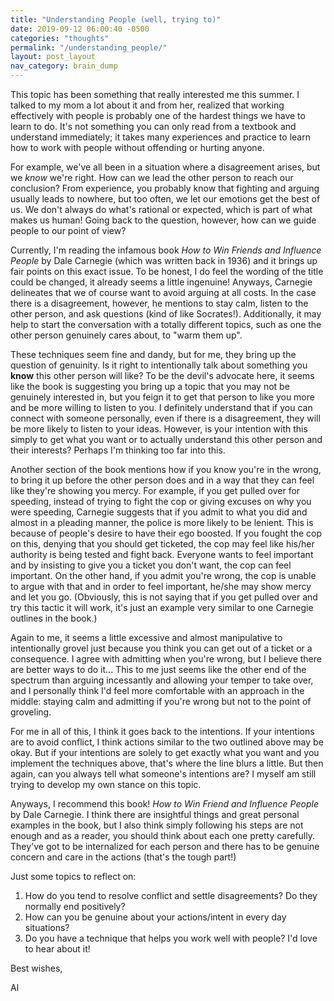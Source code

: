 ```yaml
---
title: "Understanding People (well, trying to)"
date: 2019-09-12 06:00:40 -0500
categories: "thoughts"
permalink: "/understanding_people/"
layout: post_layout
nav_category: brain_dump
---
```


This topic has been something that really interested me this summer. I talked to my mom a lot about it and from her, realized that working effectively with people is probably one of the hardest things we have to learn to do. It's not something you can only read from a textbook and understand immediately; it takes many experiences and practice to learn how to work with people without offending or hurting anyone.

For example, we've all been in a situation where a disagreement arises, but we *know* we're right. How can we lead the other person to reach our conclusion? From experience, you probably know that fighting and arguing usually leads to nowhere, but too often, we let our emotions get the best of us. We don't always do what's rational or expected, which is part of what makes us human! Going back to the question, however, how can we guide people to our point of view?

Currently, I'm reading the infamous book *How to Win Friends and Influence People* by Dale Carnegie (which was written back in 1936) and it brings up fair points on this exact issue. To be honest, I do feel the wording of the title could be changed, it already seems a little ingenuine! Anyways, Carnegie delineates that we of course want to avoid arguing at all costs. In the case there is a disagreement, however, he mentions to stay calm, listen to the other person, and ask questions (kind of like Socrates!). Additionally, it may help to start the conversation with a totally different topics, such as one the other person genuinely cares about, to "warm them up". 

These techniques seem fine and dandy, but for me, they bring up the question of genuinity. Is it right to intentionally talk about something you **know** this other person will like? To be the devil's advocate here, it seems like the book is suggesting you bring up a topic that you may not be genuinely interested in, but you feign it to get that person to like you more and be more willing to listen to you. I definitely understand that if you can connect with someone personally, even if there is a disagreement, they will be more likely to listen to your ideas. However, is your intention with this simply to get what you want or to actually understand this other person and their interests? Perhaps I'm thinking too far into this.

Another section of the book mentions how if you know you're in the wrong, to bring it up before the other person does and in a way that they can feel like they're showing you mercy. For example, if you get pulled over for speeding, instead of trying to fight the cop or giving excuses on why you were speeding, Carnegie suggests that if you admit to what you did and almost in a pleading manner, the police is more likely to be lenient. This is because of people's desire to have their ego boosted. If you fought the cop on this, denying that you should get ticketed, the cop may feel like his/her authority is being tested and fight back. Everyone wants to feel important and by insisting to give you a ticket you don't want, the cop can feel important. On the other hand, if you admit you're wrong, the cop is unable to argue with that and in order to feel important, he/she may show mercy and let you go. (Obviously, this is not saying that if you get pulled over and try this tactic it will work, it's just an example very similar to one Carnegie outlines in the book.)

Again to me, it seems a little excessive and almost manipulative to intentionally grovel just because you think you can get out of a ticket or a consequence. I agree with admitting when you're wrong, but I believe there are better ways to do it... This to me just seems like the other end of the spectrum than arguing incessantly and allowing your temper to take over, and I personally think I'd feel more comfortable with an approach in the middle: staying calm and admitting if you're wrong but not to the point of groveling.

For me in all of this, I think it goes back to the intentions. If your intentions are to avoid conflict, I think actions similar to the two outlined above may be okay. But if your intentions are solely to get exactly what you want and you implement the techniques above, that's where the line blurs a little.  But then again, can you always tell what someone's intentions are? I myself am still trying to develop my own stance on this topic. 

Anyways, I recommend this book! *How to Win Friend and Influence People* by Dale Carnegie. I think there are insightful things and great personal examples in the book, but I also think simply following his steps are not enough and as a reader, you should think about each one pretty carefully. They've got to be internalized for each person and there has to be genuine concern and care in the actions (that's the tough part!)

Just some topics to reflect on:

1. How do you tend to resolve conflict and settle disagreements? Do they normally end positively?
2. How can you be genuine about your actions/intent in every day situations?
3. Do you have a technique that helps you work well with people? I'd love to hear about it!

Best wishes,

Al